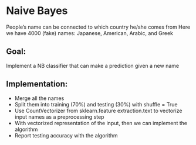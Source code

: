 # Naive Bayes

People’s name can be connected to which country he/she comes from
Here we have 4000 (fake) names: Japanese, American, Arabic, and Greek

## Goal:
Implement a NB classifier that can make a prediction given a new name

## Implementation:

- Merge all the names
- Split them into training (70%) and testing (30%) with shuffle = True
- Use CountVectorizer from sklearn.feature extraction.text to vectorize input names as a preprocessing step
- With vectorized representation of the input, then we can implement the algorithm
- Report testing accuracy with the algorithm
